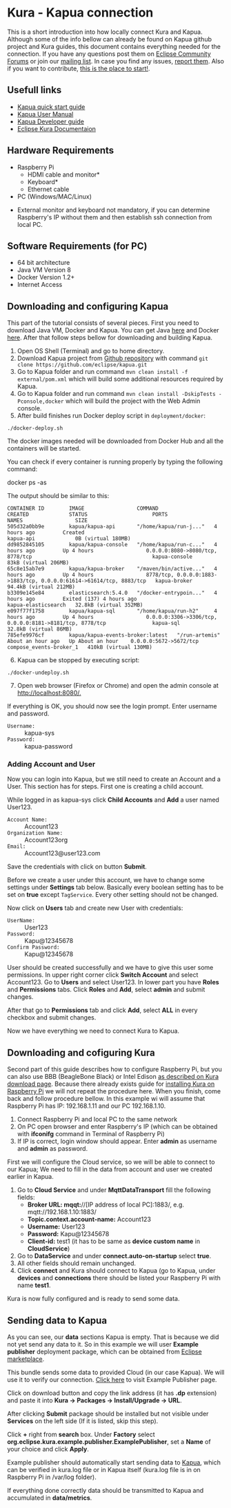 # Kura - Kapua connection

This is a short introduction into how locally connect Kura and Kapua. Although some of the info bellow can already be found on Kapua github project and Kura guides, this document contains everything needed for the connection. If you have any questions post them on [Eclipse Community Forums](https://www.eclipse.org/forums/index.php/f/340/) or join our [mailing list](https://dev.eclipse.org/mailman/listinfo/kapua-dev). In case you find any issues, [report them](https://github.com/eclipse/kapua/issues). Also if you want to contribute, [this is the place to start!](https://github.com/eclipse/kapua).

## Usefull links

 - [Kapua quick start guide](https://github.com/eclipse/kapua/blob/develop/README.md)
 - [Kapua User Manual](http://download.eclipse.org/kapua/docs/develop/user-manual/en/)
 - [Kapua Developer guide](http://download.eclipse.org/kapua/docs/develop/developer-guide/en/)
 - [Eclipse Kura Documentaion](http://eclipse.github.io/kura/)


## Hardware Requirements

 - Raspberry Pi
   - HDMI cable and monitor*
   - Keyboard*
   - Ethernet cable
 - PC (Windows/MAC/Linux)
 * External monitor and keyboard not mandatory, if you can determine Raspberry's IP without them and then establish ssh connection from local PC. 

 ## Software Requirements (for PC)
  - 64 bit architecture 
  - Java VM Version 8 
  - Docker Version 1.2+
  - Internet Access


## Downloading and configuring Kapua

This part of the tutorial consists of several pieces. First you need to download Java VM, Docker and Kapua. You can get Java [here](https://java.com/en/download/) and Docker [here](https://docs.docker.com/engine/installation/#supported-platforms). After that follow steps bellow for downloading and building Kapua.

1. Open OS Shell (Terminal) and go to home directory.
2. Download Kapua project from [Github repository](https://github.com/eclipse/kapua.git) with command `git clone https://github.com/eclipse/kapua.git`
3. Go to Kapua folder and run command `mvn clean install -f external/pom.xml` which will build some additional resources required by Kapua.
4. Go to Kapua folder and run command `mvn clean install -DskipTests -Pconsole,docker` which will build the project with the Web Admin console.
5. After build finishes run Docker deploy script in `deployment/docker`:
 
```
./docker-deploy.sh
```

The docker images needed will be downloaded from Docker Hub and all the containers will be started.

You can check if every container is running properly by typing the following command:

  docker ps -as

The output should be similar to this: 

```
CONTAINER ID        IMAGE                 COMMAND                  CREATED             STATUS                     PORTS                                                                  NAMES                 SIZE
505d32a0bb9e        kapua/kapua-api       "/home/kapua/run-j..."   4 hours ago         Created                                                                                           kapua-api             0B (virtual 180MB)
dd9852845105        kapua/kapua-console   "/home/kapua/run-c..."   4 hours ago         Up 4 hours                 0.0.0.0:8080->8080/tcp, 8778/tcp                                       kapua-console         83kB (virtual 206MB)
65c8e15ab7e9        kapua/kapua-broker    "/maven/bin/active..."   4 hours ago         Up 4 hours                 8778/tcp, 0.0.0.0:1883->1883/tcp, 0.0.0.0:61614->61614/tcp, 8883/tcp   kapua-broker          94.4kB (virtual 212MB)
b3309e145e84        elasticsearch:5.4.0   "/docker-entrypoin..."   4 hours ago         Exited (137) 4 hours ago                                                                          kapua-elasticsearch   32.8kB (virtual 352MB)
e097f77f1758        kapua/kapua-sql       "/home/kapua/run-h2"     4 hours ago         Up 4 hours                 0.0.0.0:3306->3306/tcp, 0.0.0.0:8181->8181/tcp, 8778/tcp               kapua-sql             32.8kB (virtual 86MB)
785efe9976cf        kapua/kapua-events-broker:latest   "/run-artemis"           About an hour ago   Up About an hour    0.0.0.0:5672->5672/tcp                                                 compose_events-broker_1   410kB (virtual 130MB)
```

6. Kapua can be stopped by executing script: 

```
./docker-undeploy.sh
```

7. Open web browser (Firefox or Chrome) and open the admin console at [http://localhost:8080/.](http://localhost:8080/)

If everything is OK, you should now see the login prompt. Enter username and password. 
<dl>
<dt>
<code>Username:</code>
<dd> 
kapua-sys
</dd>
</dt>
<dt>
<code>Password:</code>
<dd> 
kapua-password
</dd>
</dt>
</dl>

### Adding Account and User

Now you can login into Kapua, but we still need to create an Account and a User. This section has for steps. First one is creating a child account. 

While logged in as kapua-sys click **Child Accounts** and **Add** a user named User123.

<dl>
<dt> 
<code>Account Name: </code>
<dd>
Account123
</dd>
</dt>
<dt>
<code>Organization Name: </code>
<dd>
Account123org
</dd>
</dt>
<dt>
<code>Email: </code>
<dd>
Account123@user123.com
</dd>
</dt>
</dl>

Save the credentials with click on button **Submit**. 

Before we create a user under this account, we have to change some settings under **Settings** tab below. 
Basically every boolean setting has to be set on **true** except `TagService`. Every other setting should not be changed. 

Now click on **Users** tab and create new User with credentials: 

<dl>
<dt> 
<code>UserName: </code>
<dd>
User123
</dd>
</dt>
<dt>
<code>Password: </code>
<dd>
Kapu@12345678
</dd>
</dt>
<dt>
<code>Confirm Password: </code>
<dd>
Kapu@12345678
</dd>
</dt>
</dl>

User should be created successfully and we have to give this user some permissions. In upper right corner click **Switch Account** and select Account123. 
Go to **Users** and select User123. In lower part you have **Roles** and **Permissions** tabs. Click **Roles** and **Add**, select **admin** and submit changes. 

After that go to **Permissions** tab and click **Add**, select **ALL** in every checkbox and submit changes. 

Now we have everything we need to connect Kura to Kapua.  

## Downloading and cofiguring Kura

Second part of this guide describes how to configure Raspberry Pi, but you can also use BBB (BeagleBone Black) or Intel Edison [as described on Kura download page](http://www.eclipse.org/kura/downloads.php?).
Because there already exists guide for [installing Kura on Raspberry Pi](https://eclipse.github.io/kura/intro/raspberry-pi-quick-start.html) we will not repeat the procedure here. When you finish, come back and follow procedure bellow. In this example wi will assume that Raspberry Pi has IP: 192.168.1.11 and our PC 192.168.1.10.

1. Connect Raspberry Pi and local PC to the same network
2. On PC open browser and enter Raspberry's IP (which can be obtained with **ifconifg** command in Terminal of Raspberry Pi)
3. If IP is correct, login window should appear. Enter **admin** as username and **admin** as password. 

First we will configure the Cloud service, so we will be able to connect to our Kapua; We need to fill in the data from account and user we created earlier in Kapua.

1. Go to **Cloud Service** and under **MqttDataTransport** fill the following fields: 
   - **Broker URL: mqqt:**//[IP address of local PC]:1883/, e.g. mqtt://192.168.1.10:1883/
   - **Topic.context.account-name:** Account123
   - **Username:** User123
   - **Password:** Kapu@12345678
   - **Client-id:** test1 (it has to be same as **device custom name** in **CloudService**)
2. Go to **DataService** and under **connect.auto-on-startup** select **true**. 
3. All other fields should remain unchanged. 
4. Click **connect** and Kura should connect to Kapua (go to Kapua, under **devices** and **connections** there should be listed your Raspberry Pi with name **test1**.

Kura is now fully configured and is ready to send some data. 

## Sending data to Kapua

As you can see, our **data** sections Kapua is empty. That is because we did not yet send any data to it. So in this example we will user **Example publisher** deployment package, which can be obtained from [Eclipse marketplace](https://marketplace.eclipse.org/). 

This bundle sends some data to provided Cloud (in our case Kapua). We will use it to verify our connection. [Click here](https://marketplace.eclipse.org/content/example-publisher-eclipse-kura) to visit Example Publisher page. 

Click on download button and copy the link address (it has **.dp** extension) and paste it into **Kura -> Packages -> Install/Upgrade -> URL**. 

After clicking **Submit** package should be installed but not visible under **Services** on the left side (If it is listed, skip this step). 

Click **+** right from **search** box. Under **Factory** select **org.eclipse.kura.example.publisher.ExamplePublisher**, set a **Name** of your choice and click **Apply**. 

Example publisher should automatically start sending data to [Kapua](http://localhost:8080/), which can be verified in kura.log file or in Kapua itself (kura.log file is in on Raspberry Pi in /var/log folder).

If everything done correctly data should be transmitted to Kapua and accumulated in **data/metrics**. 







